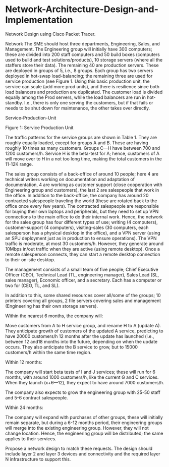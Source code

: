 # Network-Architecture-Design-and-Implementation

Network Design using Cisco Packet Tracer.

Network The SME should host three departments, Engineering, Sales, and Management. The Engineering group will initially have 300 computers; these are divided into 200 staff computers and 50 build boxes (computers used to build and test solutions/products), 10 storage servers (where all the staffers store their data). The remaining 40 are production servers. These are deployed in groups of 5, i.e., 8 groups. Each group has two servers deployed in hot-swap load-balancing; the remaining three are used for service production (see Figure 1. Using this basic production unit, the service can scale (add more prod units), and there is resilience since both load balancers and production are duplicated. The customer load is divided equally among the Prod servers, while the load balancers are run in hot-standby. I.e., there is only one serving the customers, but if that fails or needs to be shut down for maintenance, the other takes over directly.

Service-Production-Unit

Figure 1: Service Production Unit

The traffic patterns for the service groups are shown in Table 1. They are roughly equally loaded, except for groups A and B. These are having roughly 10 times as many customers. Groups C—H have between 700 and 1200 customers/h. Service H is the beta-test for A; hence, customers of A will move over to H in a not too long time, making the total customers in the 11-12K range.

The sales group consists of a back-office of around 10 people; here 4 are technical writers working on documentation and adaptation of documentation, 4 are working as customer support (close cooperation with Engineering group and customers), the last 2 are salespeople that work in the office. In addition to the back-office, the company has around 20 contracted salespeople traveling the world (these are rotated back to the office once every few years). The contracted salespeople are responsible for buying their own laptops and peripherals, but they need to set up VPN connections to the main office to do their internal work. Hence, the network for the sales group has four different types of use; writing (4 computers), customer-support (4 computers), visiting-sales (30 computers, each salesperson has a physical desktop in the office), and a VPN server (using an SPU deployment just as in production to ensure operations). The VPN traffic is moderate, at most 30 customers/h. However, they generate around 10Mbps in/out traffic when they are active (using remote desktop). Once a remote salesperson connects, they can start a remote desktop connection to their on-site desktop.

The management consists of a small team of five people; Chief Executive Officer (CEO), Technical Lead (TL, engineering manager), Sales Lead (SL, sales manager), Economic officer, and a secretary. Each has a computer or two for (CEO, TL, and SL).

In addition to this, some shared resources cover all/some of the groups; 10 printers covering all groups, 2 file servers covering sales and management (Engineering has their own storage servers).

Within the nearest 6 months, the company will:

Move customers from A to H service group, and rename H to A (update A). They anticipate growth of customers of the updated A service, predicting to have 20000 customers/h 12 months after the update has launched (i.e., between 12 and18 months into the future, depending on when the update occurs. They also anticipate the B service to grow, but to 15000 customers/h within the same time region.

Within 12 months:

The company will start beta tests of I and J services; these will run for 6 months, with around 1000 customers/h, like the current G and C services. When they launch (x+6—12), they expect to have around 7000 customers/h.

The company also expects to grow the engineering group with 25-50 staff and 5-6 contract salespeople.

Within 24 months:

The company will expand with purchases of other groups, these will initially remain separate, but during a 6-12 months period, their engineering groups will merge into the existing engineering group. However, they will not change location. Hence, the engineering group will be distributed; the same applies to their services.

Propose a network design to match these requests. The design should include layer 2 and layer 3 devices and connectivity and the required layer N infrastructure to support this.
